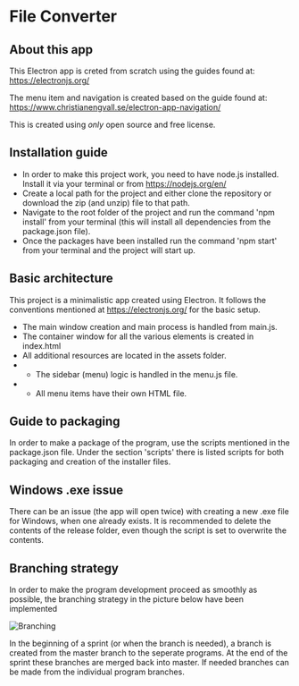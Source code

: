 File Converter
==============

## About this app
This Electron app is creted from scratch using the guides found at:
https://electronjs.org/

The menu item and navigation is created based on the guide found at:
https://www.christianengvall.se/electron-app-navigation/

This is created using _only_ open source and free license.

## Installation guide

* In order to make this project work, you need to have node.js installed. Install it via your terminal or from https://nodejs.org/en/
* Create a local path for the project and either clone the repository or download the zip (and unzip) file to that path.
* Navigate to the root folder of the project and run the command 'npm install' from your terminal (this will install all dependencies from the package.json file).
* Once the packages have been installed run the command 'npm start' from your terminal and the project will start up.

## Basic architecture 

This project is a minimalistic app created using Electron. It follows the conventions mentioned at https://electronjs.org/ for the basic setup.

* The main window creation and main process is handled from main.js.
* The container window for all the various elements is created in index.html
* All additional resources are located in the assets folder.
* * The sidebar (menu) logic is handled in the menu.js file.
* * All menu items have their own HTML file.

## Guide to packaging
In order to make a package of the program, use the scripts mentioned in the package.json file.
Under the section 'scripts' there is listed scripts for both packaging and creation of the installer files.

## Windows .exe issue
There can be an issue (the app will open twice) with creating a new .exe file for Windows, when one already exists. 
It is recommended to delete the contents of the release folder, even though the script is set to overwrite the contents.

## Branching strategy
In order to make the program development proceed as smoothly as possible, the branching strategy in the picture below have been implemented

![Branching](https://github.com/the-danish-national-archives/1007plus/blob/master/docs/Branching.PNG "Branching")

In the beginning of a sprint (or when the branch is needed), a branch is created from the master branch to the seperate programs. At the end of the sprint these branches are merged back into master. If needed branches can be made from the individual program branches.